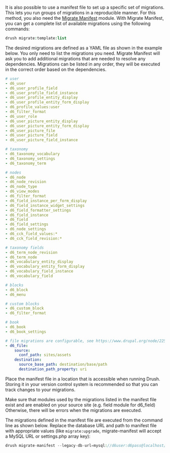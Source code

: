 It is also possible to use a manifest file to set up a specific set of migrations. This lets you run groups of migrations in a reproducible manner. For this method, you also need the [Migrate Manifest](https://drupal.org/project/migrate%5Fmanifest) module. With Migrate Manifest, you can get a complete list of available migrations using the following commands:

```php
drush migrate:template:list
```

The desired migrations are defined as a YAML file as shown in the example below. You only need to list the migrations you need. Migrate Manifest will ask you to add additional migrations that are needed to resolve any dependencies. Migrations can be listed in any order, they will be executed in the correct order based on the dependencies.

```yaml
# user 
- d6_user 
- d6_user_profile_field 
- d6_user_profile_field_instance 
- d6_user_profile_entity_display 
- d6_user_profile_entity_form_display 
- d6_profile_values:user 
- d6_filter_format 
- d6_user_role 
- d6_user_picture_entity_display 
- d6_user_picture_entity_form_display 
- d6_user_picture_file 
- d6_user_picture_field 
- d6_user_picture_field_instance 

# taxonomy 
- d6_taxonomy_vocabulary 
- d6_taxonomy_settings 
- d6_taxonomy_term 

# nodes 
- d6_node 
- d6_node_revision 
- d6_node_type 
- d6_view_modes 
- d6_filter_format 
- d6_field_instance_per_form_display 
- d6_field_instance_widget_settings 
- d6_field_formatter_settings 
- d6_field_instance 
- d6_field 
- d6_field_settings 
- d6_node_settings 
- d6_cck_field_values:* 
- d6_cck_field_revision:* 

# taxonomy fields 
- d6_term_node_revision 
- d6_term_node 
- d6_vocabulary_entity_display 
- d6_vocabulary_entity_form_display 
- d6_vocabulary_field_instance 
- d6_vocabulary_field 

# blocks 
- d6_block 
- d6_menu 

# custom blocks 
- d6_custom_block 
- d6_filter_format 

# book 
- d6_book 
- d6_book_settings 

# file migrations are configurable, see https://www.drupal.org/node/2257723 
- d6_file: 
    source: 
      conf_path: sites/assets 
    destination: 
      source_base_path: destination/base/path 
      destination_path_property: uri 

```

Place the manifest file in a location that is accessible when running Drush. Storing it in your version control system is recommended so that you can track changes to your migrations.

Make sure that modules used by the migrations listed in the manifest file exist and are enabled on your source site (e.g. field module for d6\_field) Otherwise, there will be errors when the migrations are executed.

The migrations defined in the manifest file are executed from the command line as shown below. Replace the database URL and path to manifest file with appropriate values (like `migrate:upgrade`, migrate-manifest will accept a MySQL URL or settings.php array key):

```php
drush migrate-manifest --legacy-db-url=mysql://d6user:d6pass@localhost/drupal_6 manifest.yml 
```